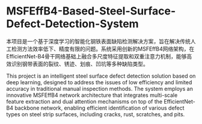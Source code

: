 # MSFEffB4-Based-Steel-Surface-Defect-Detection-System
本项目是一个基于深度学习的智能化钢铁表面缺陷检测解决方案，旨在解决传统人工检测方法效率低下、精度有限的问题。系统采用创新的MSFEffB4网络架构，在EfficientNet-B4骨干网络基础上融合多尺度特征提取和双重注意力机制，能够高效识别钢带表面的裂纹、锈迹、划痕、凹坑等多种缺陷类型。

This project is an intelligent steel surface defect detection solution based on deep learning, designed to address the issues of low efficiency and limited accuracy in traditional manual inspection methods. The system employs an innovative MSFEffB4 network architecture that integrates multi-scale feature extraction and dual attention mechanisms on top of the EfficientNet-B4 backbone network, enabling efficient identification of various defect types on steel strip surfaces, including cracks, rust, scratches, and pits.

